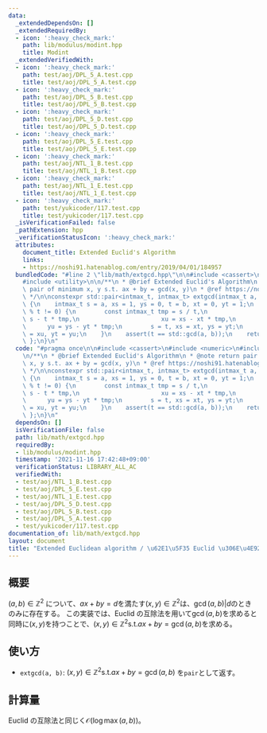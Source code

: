 ```yaml
---
data:
  _extendedDependsOn: []
  _extendedRequiredBy:
  - icon: ':heavy_check_mark:'
    path: lib/modulus/modint.hpp
    title: Modint
  _extendedVerifiedWith:
  - icon: ':heavy_check_mark:'
    path: test/aoj/DPL_5_A.test.cpp
    title: test/aoj/DPL_5_A.test.cpp
  - icon: ':heavy_check_mark:'
    path: test/aoj/DPL_5_B.test.cpp
    title: test/aoj/DPL_5_B.test.cpp
  - icon: ':heavy_check_mark:'
    path: test/aoj/DPL_5_D.test.cpp
    title: test/aoj/DPL_5_D.test.cpp
  - icon: ':heavy_check_mark:'
    path: test/aoj/DPL_5_E.test.cpp
    title: test/aoj/DPL_5_E.test.cpp
  - icon: ':heavy_check_mark:'
    path: test/aoj/NTL_1_B.test.cpp
    title: test/aoj/NTL_1_B.test.cpp
  - icon: ':heavy_check_mark:'
    path: test/aoj/NTL_1_E.test.cpp
    title: test/aoj/NTL_1_E.test.cpp
  - icon: ':heavy_check_mark:'
    path: test/yukicoder/117.test.cpp
    title: test/yukicoder/117.test.cpp
  _isVerificationFailed: false
  _pathExtension: hpp
  _verificationStatusIcon: ':heavy_check_mark:'
  attributes:
    document_title: Extended Euclid's Algorithm
    links:
    - https://noshi91.hatenablog.com/entry/2019/04/01/184957
  bundledCode: "#line 2 \"lib/math/extgcd.hpp\"\n\n#include <cassert>\n#include <numeric>\n\
    #include <utility>\n\n/**\n * @brief Extended Euclid's Algorithm\n * @note return\
    \ pair of minimum x, y s.t. ax + by = gcd(x, y)\n * @ref https://noshi91.hatenablog.com/entry/2019/04/01/184957\n\
    \ */\n\nconstexpr std::pair<intmax_t, intmax_t> extgcd(intmax_t a, intmax_t b)\
    \ {\n    intmax_t s = a, xs = 1, ys = 0, t = b, xt = 0, yt = 1;\n    while (s\
    \ % t != 0) {\n        const intmax_t tmp = s / t,\n                       u =\
    \ s - t * tmp,\n                       xu = xs - xt * tmp,\n                 \
    \      yu = ys - yt * tmp;\n        s = t, xs = xt, ys = yt;\n        t = u, xt\
    \ = xu, yt = yu;\n    }\n    assert(t == std::gcd(a, b));\n    return { xt, yt\
    \ };\n}\n"
  code: "#pragma once\n\n#include <cassert>\n#include <numeric>\n#include <utility>\n\
    \n/**\n * @brief Extended Euclid's Algorithm\n * @note return pair of minimum\
    \ x, y s.t. ax + by = gcd(x, y)\n * @ref https://noshi91.hatenablog.com/entry/2019/04/01/184957\n\
    \ */\n\nconstexpr std::pair<intmax_t, intmax_t> extgcd(intmax_t a, intmax_t b)\
    \ {\n    intmax_t s = a, xs = 1, ys = 0, t = b, xt = 0, yt = 1;\n    while (s\
    \ % t != 0) {\n        const intmax_t tmp = s / t,\n                       u =\
    \ s - t * tmp,\n                       xu = xs - xt * tmp,\n                 \
    \      yu = ys - yt * tmp;\n        s = t, xs = xt, ys = yt;\n        t = u, xt\
    \ = xu, yt = yu;\n    }\n    assert(t == std::gcd(a, b));\n    return { xt, yt\
    \ };\n}\n"
  dependsOn: []
  isVerificationFile: false
  path: lib/math/extgcd.hpp
  requiredBy:
  - lib/modulus/modint.hpp
  timestamp: '2021-11-16 17:42:48+09:00'
  verificationStatus: LIBRARY_ALL_AC
  verifiedWith:
  - test/aoj/NTL_1_B.test.cpp
  - test/aoj/DPL_5_E.test.cpp
  - test/aoj/NTL_1_E.test.cpp
  - test/aoj/DPL_5_D.test.cpp
  - test/aoj/DPL_5_B.test.cpp
  - test/aoj/DPL_5_A.test.cpp
  - test/yukicoder/117.test.cpp
documentation_of: lib/math/extgcd.hpp
layout: document
title: "Extended Euclidean algorithm / \u62E1\u5F35 Euclid \u306E\u4E92\u9664\u6CD5"
---
```


## 概要
$(a,b)\in\mathbb{Z}^2$ について、$ax+by=d$を満たす$(x,y)\in\mathbb{Z}^2$は、$\gcd(a,b)| d$のときのみに存在する。
この実装では、Euclid の互除法を用いて$\gcd(a,b)$を求めると同時に$(x,y)$を持つことで、$(x,y)\in\mathbb{Z}^2\mathrm{s.t.}ax+by=\gcd(a,b)$を求める。

## 使い方
- `extgcd(a, b)`: $(x,y)\in\mathbb{Z}^2\mathrm{s.t.}ax+by=\gcd(a,b)$ を`pair`として返す。

## 計算量
Euclid の互除法と同じく$\mathcal{O}(\log \max(a,b))$。
